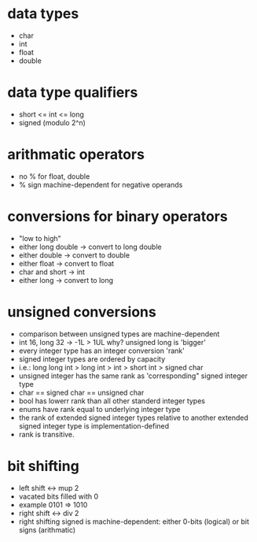 # data types
- char
- int
- float
- double
# data type qualifiers
- short <= int <= long
- signed (modulo 2^n)
# arithmatic operators
- no % for float, double
- % sign machine-dependent for negative operands
# conversions for binary operators
- "low to high"
- either long double -> convert to long double
- either double -> convert to double
- either float -> convert to float
- char and short -> int
- either long -> convert to long
# unsigned conversions
- comparison between unsigned types are machine-dependent
- int 16, long 32 -> -1L > 1UL
why? unsigned long is 'bigger'
- every integer type has an integer conversion 'rank'
- signed integer types are ordered by capacity
- i.e.: long long int > long int > int > short int > signed char
- unsigned integer has the same rank as 'corresponding" signed integer type
- char == signed char == unsigned char
- bool has lowerr rank than all other standerd integer types
- enums have rank equal to underlying integer type
- the rank of extended signed integer types relative to another extended signed integer type is implementation-defined
- rank is transitive.

# bit shifting
- left shift <-> mup 2
- vacated bits filled with 0
- example 0101 => 1010
- right shift <-> div 2
- right shifting signed is machine-dependent:
				either 0-bits (logical) or bit signs (arithmatic)
